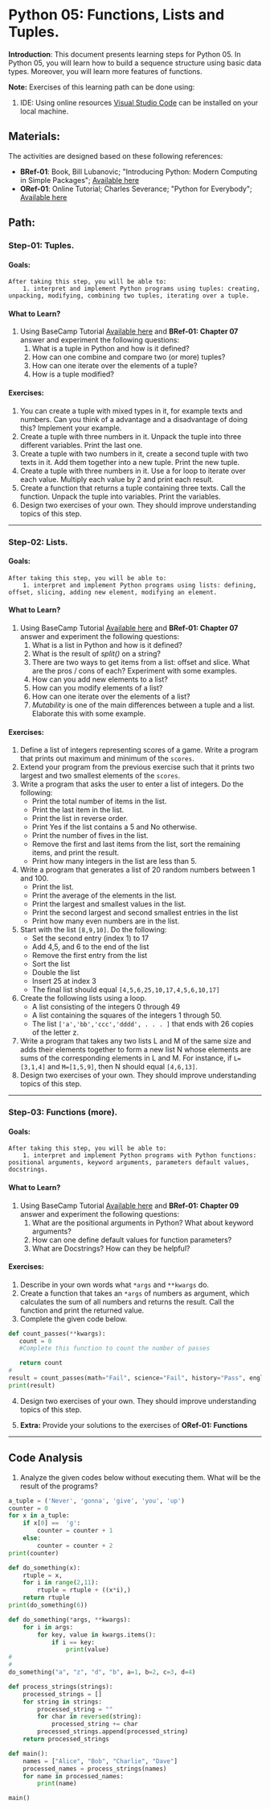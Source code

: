# Python 05: Functions, Lists and Tuples.

**Introduction**: This document presents learning steps for Python 05. In Python 05, you will learn how to build a sequence structure using basic data types. Moreover, you will learn more features of functions.

**Note:** Exercises of this learning path can be done using:

1. IDE: Using online resources [Visual Studio Code](https://code.visualstudio.com/docs) can be installed on your local machine.

## Materials:

The activities are designed based on these following references:

- **BRef-01**: Book, Bill Lubanovic; "Introducing Python: Modern Computing in Simple Packages"; [Available here](https://www.oreilly.com/library/view/introducing-python-2nd/9781492051374/)
- **ORef-01**: Online Tutorial; Charles Severance; "Python for Everybody"; [Available here](https://books.trinket.io/pfe/index.html)

## Path:

### Step-01: Tuples.

#### Goals:

```
After taking this step, you will be able to:
	1. interpret and implement Python programs using tuples: creating, unpacking, modifying, combining two tuples, iterating over a tuple.
```

#### What to Learn?

1. Using BaseCamp Tutorial [Available here](./bc-w05-python-tutorial.md) and **BRef-01: Chapter 07** answer and experiment the following questions:
   1. What is a tuple in Python and how is it defined?
   2. How can one combine and compare two (or more) tuples?
   3. How can one iterate over the elements of a tuple?
   4. How is a tuple modified?

#### Exercises:
1. You can create a tuple with mixed types in it, for example texts and numbers. Can you think of a advantage and a disadvantage of doing this? Implement your example.
2. Create a tuple with three numbers in it. Unpack the tuple into three different variables. Print the last one.
3. Create a tuple with two numbers in it, create a second tuple with two texts in it. Add them together into a new tuple. Print the new tuple.
4. Create a tuple with three numbers in it. Use a for loop to iterate over each value. Multiply each value by 2 and print each result.
5. Create a function that returns a tuple containing three texts. Call the function. Unpack the tuple into variables. Print the variables.
6. Design two exercises of your own. They should improve understanding topics of this step.

<hr>

### Step-02: Lists.

#### Goals:

```
After taking this step, you will be able to:
	1. interpret and implement Python programs using lists: defining, offset, slicing, adding new element, modifying an element.
```

#### What to Learn?


1. Using BaseCamp Tutorial [Available here](./bc-w05-python-tutorial.md) and **BRef-01: Chapter 07** answer and experiment the following questions:
   1. What is a list in Python and how is it defined?
   2. What is the result of *split()* on a string?
   3. There are two ways to get items from a list: offset and slice. What are the pros / cons of each? Experiment with some examples.
   4. How can you add new elements to a list?
   5. How can you modify elements of a list?
   6. How can one iterate over the elements of a list?
   7. *Mutability* is one of the main differences between a tuple and a list. Elaborate this with some example.

#### Exercises:

1. Define a list of integers representing scores of a game. Write a program that prints out maximum and minimum of the ```scores```.
2. Extend your program from the previous exercise such that it prints two largest and two smallest elements of the ```scores```.
3. Write a program that asks the user to enter a list of integers. Do the following:
	- Print the total number of items in the list.
	- Print the last item in the list.
	- Print the list in reverse order.
	- Print Yes if the list contains a 5 and No otherwise.
	- Print the number of fives in the list.
	- Remove the first and last items from the list, sort the remaining items, and print the result.
	- Print how many integers in the list are less than 5.
4. Write a program that generates a list of 20 random numbers between 1 and 100.
 	- Print the list.
	- Print the average of the elements in the list.
	- Print the largest and smallest values in the list.
	- Print the second largest and second smallest entries in the list
	- Print how many even numbers are in the list.
5. Start with the list ```[8,9,10]```. Do the following:
	- Set the second entry (index 1) to 17
	- Add 4,5, and 6 to the end of the list
	- Remove the first entry from the list
	- Sort the list
	- Double the list
	- Insert 25 at index 3
	- The final list should equal ```[4,5,6,25,10,17,4,5,6,10,17]```
6. Create the following lists using a loop.
	- A list consisting of the integers 0 through 49
	- A list containing the squares of the integers 1 through 50.
	- The list ```['a','bb','ccc','dddd', . . . ]``` that ends with 26 copies of the letter z.
7. Write a program that takes any two lists L and M of the same size and adds their elements together to form a new list N whose elements are sums of the corresponding elements in L and M. For instance, if ```L=[3,1,4]``` and ```M=[1,5,9]```, then N should equal ```[4,6,13]```.
8. Design two exercises of your own. They should improve understanding topics of this step.


<hr>

### Step-03: Functions (more).

#### Goals:

```
After taking this step, you will be able to:
	1. interpret and implement Python programs with Python functions: positional arguments, keyword arguments, parameters default values, docstrings.
```

#### What to Learn?

1. Using BaseCamp Tutorial [Available here](./bc-w05-python-tutorial.md) and **BRef-01: Chapter 09** answer and experiment the following questions:
   1. What are the positional arguments in Python? What about keyword arguments?
   2. How can one define default values for function parameters?
   3. What are Docstrings? How can they be helpful?

#### Exercises:

1. Describe in your own words what `*args` and `**kwargs` do.
2. Create a function that takes an `*args` of numbers as argument, which calculates the sum of all numbers and returns the result. Call the function and print the returned value.
3. Complete the given code below.

 ```python
def count_passes(**kwargs):
    count = 0
    #Complete this function to count the number of passes

    return count
#
result = count_passes(math="Fail", science="Fail", history="Pass", english="Pass")
print(result)
```


4. Design two exercises of your own. They should improve understanding topics of this step.

5. **Extra:** Provide your solutions to the exercises of **ORef-01: Functions**


<hr>



## Code Analysis

1. Analyze the given codes below without executing them. What will be the result of the programs?

```python
a_tuple = ('Never', 'gonna', 'give', 'you', 'up')
counter = 0
for x in a_tuple:
    if x[0] ==  'g':
        counter = counter + 1
    else:
        counter = counter + 2
print(counter)
```

```python
def do_something(x):
    rtuple = x,
    for i in range(2,11):
        rtuple = rtuple + ((x*i),)
    return rtuple
print(do_something(6))
```

```python
def do_something(*args, **kwargs):
    for i in args:
        for key, value in kwargs.items():
            if i == key:
                print(value)
#
#
do_something("a", "z", "d", "b", a=1, b=2, c=3, d=4)
```

```python
def process_strings(strings):
    processed_strings = []
    for string in strings:
        processed_string = ""
        for char in reversed(string):
            processed_string += char
        processed_strings.append(processed_string)
    return processed_strings

def main():
    names = ["Alice", "Bob", "Charlie", "Dave"]
    processed_names = process_strings(names)
    for name in processed_names:
        print(name)

main()
```